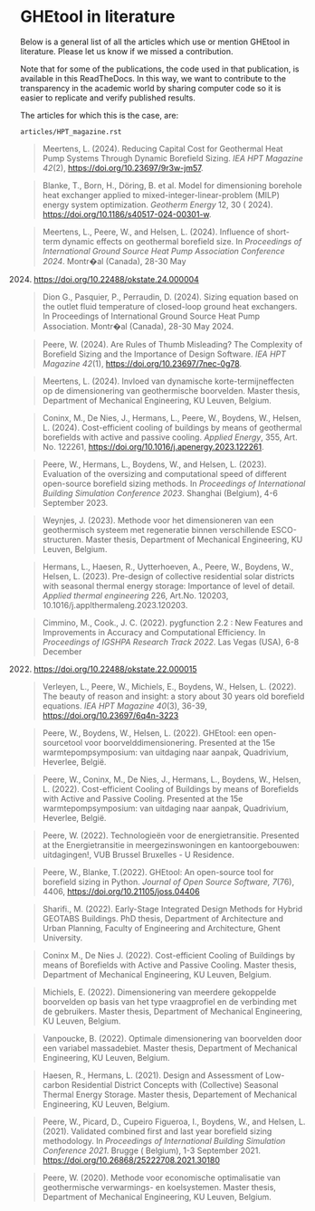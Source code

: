 # GHEtool in literature

Below is a general list of all the articles which use or mention GHEtool in literature. Please let us know if we missed
a contribution.

Note that for some of the publications, the code used in that publication, is available in this ReadTheDocs.
In this way, we want to contribute to the transparency in the academic world by sharing computer code so it is easier to
replicate and verify published results.

The articles for which this is the case, are:

```{toctree}
articles/HPT_magazine.rst
```

> Meertens, L. (2024). Reducing Capital Cost for Geothermal Heat Pump Systems Through Dynamic Borefield Sizing. _IEA HPT
Magazine 42_(2), https://doi.org/10.23697/9r3w-jm57.

> Blanke, T., Born, H., Döring, B. et al. Model for dimensioning borehole heat exchanger applied to
> mixed-integer-linear-problem (MILP) energy system optimization. _Geotherm Energy_ 12, 30 (
> 2024). https://doi.org/10.1186/s40517-024-00301-w.

> Meertens, L., Peere, W., and Helsen, L. (2024). Influence of short-term dynamic effects on geothermal borefield size.
> In _Proceedings of International Ground Source Heat Pump Association Conference 2024_. Montr�al (Canada), 28-30 May
2024. https://doi.org/10.22488/okstate.24.000004

> Dion G., Pasquier, P., Perraudin, D. (2024). Sizing equation based on the outlet fluid temperature of closed-loop
> ground heat exchangers. In Proceedings of International Ground Source Heat Pump Association. Montr�al (Canada), 28-30
> May 2024.

> Peere, W. (2024). Are Rules of Thumb Misleading? The Complexity of Borefield Sizing and the Importance of Design
> Software. _IEA HPT Magazine 42_(1), https://doi.org/10.23697/7nec-0g78.

> Meertens, L. (2024). Invloed van dynamische korte-termijneffecten op de dimensionering van geothermische boorvelden.
> Master thesis, Department of Mechanical Engineering, KU Leuven, Belgium.

> Coninx, M., De Nies, J., Hermans, L., Peere, W., Boydens, W., Helsen, L. (2024). Cost-efficient cooling of buildings
> by means of geothermal borefields with active and passive cooling. _Applied Energy_, 355, Art. No.
> 122261, https://doi.org/10.1016/j.apenergy.2023.122261.

> Peere, W., Hermans, L., Boydens, W., and Helsen, L. (2023). Evaluation of the oversizing and computational speed of
> different open-source borefield sizing methods. In _Proceedings of International Building Simulation Conference 2023_.
> Shanghai (Belgium), 4-6 September 2023.

> Weynjes, J. (2023). Methode voor het dimensioneren van een geothermisch systeem met regeneratie binnen verschillende
> ESCO-structuren. Master thesis, Department of Mechanical Engineering, KU Leuven, Belgium.

> Hermans, L., Haesen, R., Uytterhoeven, A., Peere, W., Boydens, W., Helsen, L. (2023). Pre-design of collective
> residential solar districts with seasonal thermal energy storage: Importance of level of detail. _Applied thermal
engineering_ 226, Art.No. 120203, 10.1016/j.applthermaleng.2023.120203.

> Cimmino, M., Cook., J. C. (2022). pygfunction 2.2 : New Features and Improvements in Accuracy and Computational
> Efficiency. In _Proceedings of IGSHPA Research Track 2022_. Las Vegas (USA), 6-8 December
2022. https://doi.org/10.22488/okstate.22.000015

> Verleyen, L., Peere, W., Michiels, E., Boydens, W., Helsen, L. (2022). The beauty of reason and insight: a story about
> 30 years old borefield equations. _IEA HPT Magazine 40_(3), 36-39, https://doi.org/10.23697/6q4n-3223

> Peere, W., Boydens, W., Helsen, L. (2022). GHEtool: een open-sourcetool voor boorvelddimensionering. Presented at the
> 15e warmtepompsymposium: van uitdaging naar aanpak, Quadrivium, Heverlee, België.

> Peere, W., Coninx, M., De Nies, J., Hermans, L., Boydens, W., Helsen, L. (2022). Cost-efficient Cooling of Buildings
> by means of Borefields with Active and Passive Cooling. Presented at the 15e warmtepompsymposium: van uitdaging naar
> aanpak, Quadrivium, Heverlee, België.

> Peere, W. (2022). Technologieën voor de energietransitie. Presented at the Energietransitie in meergezinswoningen en
> kantoorgebouwen: uitdagingen!, VUB Brussel Bruxelles - U Residence.

> Peere, W., Blanke, T.(2022). GHEtool: An open-source tool for borefield sizing in Python. _Journal of Open Source
Software, 7_(76), 4406, https://doi.org/10.21105/joss.04406

> Sharifi., M. (2022). Early-Stage Integrated Design Methods for Hybrid GEOTABS Buildings. PhD thesis, Department of
> Architecture and Urban Planning, Faculty of Engineering and Architecture, Ghent University.

> Coninx M., De Nies J. (2022). Cost-efficient Cooling of Buildings by means of Borefields with Active and Passive
> Cooling. Master thesis, Department of Mechanical Engineering, KU Leuven, Belgium.

> Michiels, E. (2022). Dimensionering van meerdere gekoppelde boorvelden op basis van het type vraagprofiel en de
> verbinding met de gebruikers. Master thesis, Department of Mechanical Engineering, KU Leuven, Belgium.

> Vanpoucke, B. (2022). Optimale dimensionering van boorvelden door een variabel massadebiet. Master thesis, Department
> of Mechanical Engineering, KU Leuven, Belgium.

> Haesen, R., Hermans, L. (2021). Design and Assessment of Low-carbon Residential District Concepts with (Collective)
> Seasonal Thermal Energy Storage. Master thesis, Departement of Mechanical Engineering, KU Leuven, Belgium.

> Peere, W., Picard, D., Cupeiro Figueroa, I., Boydens, W., and Helsen, L. (2021). Validated combined first and last
> year borefield sizing methodology. In _Proceedings of International Building Simulation Conference 2021_. Brugge (
> Belgium), 1-3 September 2021. https://doi.org/10.26868/25222708.2021.30180

> Peere, W. (2020). Methode voor economische optimalisatie van geothermische verwarmings- en koelsystemen. Master
> thesis, Department of Mechanical Engineering, KU Leuven, Belgium.
